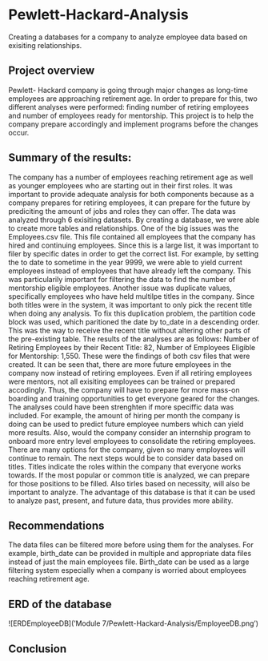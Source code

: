 # Pewlett-Hackard-Analysis
Creating a databases for a company to analyze employee data based on exisiting relationships.

## Project overview
 Pewlett- Hackard company is going through major changes as long-time employees are approaching retirement age. In order to prepare for this, two different analyses were performed: finding number of retiring employees and number of employees ready for mentorship. This project is to help the company prepare accordingly and implement programs before the changes occur. 

## Summary of the results: 
 The company has a number of employees reaching retirement age as well as younger employees who are starting out in their first roles. It was important to provide adequate analysis for both components because as a company prepares for retiring employees, it can prepare for the future by prediciting the amount of jobs and roles they can offer. 
 The data was analyzed through 6 exisiting datasets. By creating a database, we were able to create more tables and relationships. One of the big issues was the Employees.csv file. This file contained all employees that the company has hired and continuing employees. Since this is a large list, it was important to filer by specific dates in order to get the correct list. For example,  by setting the to date to sometime in the year 9999, we were able to yield current employees instead of employees that have already left the company. This was particularily important for filtering the data to find the number of mentorship eligible employees. Another issue was duplicate values, specifically employees who have held multilpe titles in the company. Since both titles were in the system, it was important to only pick the recent title when doing any analysis. To fix this duplication problem, the partition code block was used, which paritioned the date by to_date in a descending order. This was the way to receive the recent title without altering other parts of the pre-existing table.
 The results of the analyses are as follows: Number of Retiring Employees by their Recent Title: 82, Number of Employees Eligible for Mentorship: 1,550. These were the findings of both csv files that were created. It can be seen that, there are more future employees in the company now instead of retiring employees. Even if all retiring employees were mentors, not all exisiting employees can be trained or prepared accodingly. Thus, the company will have to prepare for more mass-on boarding and training opportunities to get everyone geared for the changes. The analyses could have been strenghten if more speciffic data was included. For example, the amount of hiring per month the company is doing can be used to predict future employee numbers which can yield more results. Also, would the company consider an internship program to onboard more entry level employees to consolidate the retiring employees. There are many options for the company, given so many employees will continue to remain. The next steps would be to consider data based on titles. Titles indicate the roles within the company that everyone works towards. If the most popular or common title is analyzed, we can prepare for those positions to be filled. Also tirles based on necessity, will also be important to analyze. The advantage of this database is that it can be used to analyze past, present, and future data, thus provides more ability.  
## Recommendations 
 The data files can be filtered more before using them for the analyses. For example, birth_date can be provided in multiple and appropriate data files instead of just the main employees file. Birth_date can be used as a large filtering system especially when a company is worried about employees reaching retirement age. 
## ERD of the database
![ERDEmployeeDB](’Module 7/Pewlett-Hackard-Analysis/EmployeeDB.png’)

## Conclusion
